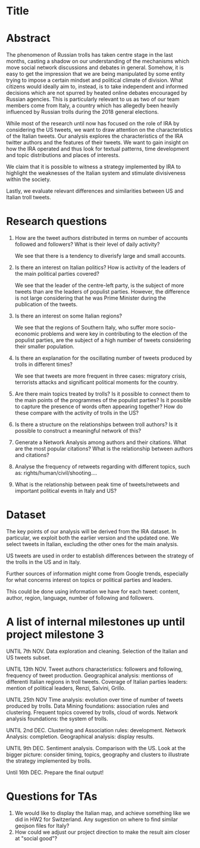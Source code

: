 # Title

# Abstract
The phenomenon of Russian trolls has taken centre stage in the last months, casting a shadow on our understanding of the mechanisms which move social network discussions and debates in general. Somehow, it is easy to get the impression that we are being manipulated by some entity trying to impose a certain mindset and political climate of division. What citizens would ideally aim to, instead, is to take independent and informed decisions which are not spurred by heated online debates encouraged by Russian agencies. This is particularly relevant to us as two of our team members come from Italy, a country which has allegedly been heavily influenced by Russian trolls during the 2018 general elections. 

While most of the research until now has focused on the role of IRA by considering the US tweets, we want to draw attention on the characteristics of the Italian tweets. Our analysis explores the characteristics of the IRA twitter authors and the features of their tweets. We want to gain insight on how the IRA operated and thus look for textual patterns, time development and topic distributions and places of interests. 

We claim that it is possible to witness a strategy implemented by IRA to highlight the weaknesses of the Italian system and stimulate divisiveness within the society.

Lastly, we evaluate relevant differences and similarities between US and Italian troll tweets.

# Research questions
1.	How are the tweet authors distributed in terms on number of accounts followed and followers? What is their level of daily activity?

    We see that there is a tendency to diverisfy large and small accounts.
2.  Is there an interest on Italian politics? How is activity of the leaders of the main political parties covered?

    We see that the leader of the centre-left party, is the subject of more tweets than are the leaders of populist parties. However, the difference is not large considering that he was Prime Minister during the publication of the tweets.
2.	Is there an interest on some Italian regions? 

    We see that the regions of Southern Italy, who suffer more socio-economic problems and were key in contributing to the election of the populist parties, are the subject of a high number of tweets considering their smaller population.
3.	Is there an explanation for the oscillating number of tweets produced by trolls in different times?

    We see that tweets are more frequent in three cases: migratory crisis, terrorists attacks and significant political moments for the country.
4.	Are there main topics treated by trolls? Is it possible to connect them to the main points of the  programmes of the populist parties? Is it possible to capture the presence of words often appearing together? How do these compare with the activity of trolls in the US?
5.	Is there a structure on the relationships between troll authors? Is it possible to construct a meaningful network of this?
6. Generate a Network Analysis among authors and their citations. What are the most popular citations? What is the relationship between authors and citations?
7. Analyse the frequency of retweets regarding with different topics, such as: rights/human/civil/shooting….
8. What is the relationship between peak time of tweets/retweets and important political events in Italy and US?

# Dataset
The key points of our analysis will be derived from the IRA dataset. In particular, we exploit both the earlier version and the updated one. We select tweets in Italian, excluding the other ones for the main analysis.

US tweets are used in order to establish differences between the strategy of the trolls in the US and in Italy.

Further sources of information might come from Google trends, especially for what concerns interest on topics or political parties and leaders.

This could be done using information we have for each tweet: content, author, region, language, number of following and followers.

# A list of internal milestones up until project milestone 3
UNTIL 7th NOV.
Data exploration and cleaning.
Selection of the Italian and US tweets subset.

UNTIL 13th NOV.
Tweet authors characteristics: followers and following, frequency of tweet production.
Geographical analysis: mentionss of differenti Italian regions in troll tweets.
Coverage of Italian parties leaders: mention of political leaders, Renzi, Salvini, Grillo.

UNTIL 25th NOV
Time analysis: evolution over time of number of tweets produced by trolls.
Data Mining foundations: association rules and clustering.
Frequent topics covered by trolls, cloud of words.
Network analysis foundations: the system of trolls.

UNTIL 2nd DEC.
Clustering and Association rules: development.
Network Analysis: completion.
Geographical analysis: display results.

UNTIL 9th DEC.
Sentiment analysis.
Comparison with the US.
Look at the bigger picture: consider timing, topics, geography and clusters to illustrate the strategy implemented by trolls.

Until 16th DEC.
Prepare the final output!


# Questions for TAs
1. We would like to display the Italian map, and achieve something like we did in HW2 for Switzerland. Any sugestion on where to find similar geojson files for Italy?
2. How could we adjust our project direction to make the result aim closer at "social good"?
